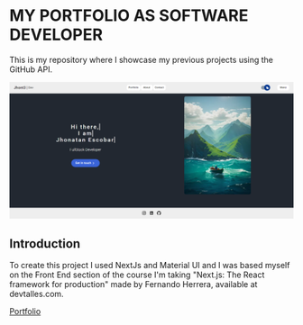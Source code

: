 # MY PORTFOLIO AS SOFTWARE DEVELOPER

This is my repository where I showcase my previous projects using the GitHub API. 

![GifApp](./demoPortolioNextJs.png)

## Introduction
To create this project I used NextJs and Material UI and I was based myself on the Front End section of the course I'm taking "Next.js: The React framework for production" made by Fernando Herrera, available at devtalles.com.

[Portfolio](https://my-portfolio-nextjs-three.vercel.app/)

